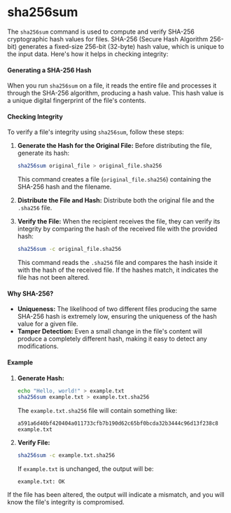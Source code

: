 # sha256sum

The `sha256sum` command is used to compute and verify SHA-256 cryptographic hash values for files. SHA-256 (Secure Hash Algorithm 256-bit) generates a fixed-size 256-bit (32-byte) hash value, which is unique to the input data. Here's how it helps in checking integrity:

#### Generating a SHA-256 Hash

When you run `sha256sum` on a file, it reads the entire file and processes it through the SHA-256 algorithm, producing a hash value. This hash value is a unique digital fingerprint of the file's contents.

#### Checking Integrity

To verify a file's integrity using `sha256sum`, follow these steps:

1.  **Generate the Hash for the Original File:** Before distributing the file, generate its hash:

    ```bash
    sha256sum original_file > original_file.sha256
    ```

    This command creates a file (`original_file.sha256`) containing the SHA-256 hash and the filename.
2. **Distribute the File and Hash:** Distribute both the original file and the `.sha256` file.
3.  **Verify the File:** When the recipient receives the file, they can verify its integrity by comparing the hash of the received file with the provided hash:

    ```bash
    sha256sum -c original_file.sha256
    ```

    This command reads the `.sha256` file and compares the hash inside it with the hash of the received file. If the hashes match, it indicates the file has not been altered.

#### Why SHA-256?

* **Uniqueness:** The likelihood of two different files producing the same SHA-256 hash is extremely low, ensuring the uniqueness of the hash value for a given file.
* **Tamper Detection:** Even a small change in the file's content will produce a completely different hash, making it easy to detect any modifications.

#### Example

1.  **Generate Hash:**

    ```bash
    echo "Hello, world!" > example.txt
    sha256sum example.txt > example.txt.sha256
    ```

    The `example.txt.sha256` file will contain something like:

    ```
    a591a6d40bf420404a011733cfb7b190d62c65bf0bcda32b3444c96d13f238c8  example.txt
    ```
2.  **Verify File:**

    ```bash
    sha256sum -c example.txt.sha256
    ```

    If `example.txt` is unchanged, the output will be:

    ```
    example.txt: OK
    ```

If the file has been altered, the output will indicate a mismatch, and you will know the file's integrity is compromised.
